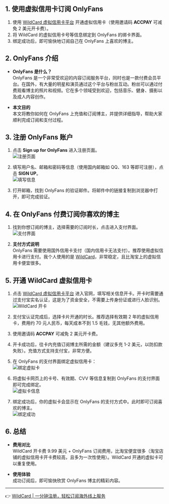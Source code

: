 ## 1. 使用虚拟信用卡订阅 OnlyFans

1. 使用 [WildCard 虚拟信用卡平台](https://bit.ly/bewildcard) 开通虚拟信用卡（使用邀请码 **ACCPAY** 可减免 2 美元开卡费）。
2. 将 WildCard 的虚拟信用卡号等信息绑定到 OnlyFans 的绑卡界面。
3. 绑定成功后，即可愉快地订阅自己在 OnlyFans 上喜欢的博主。

## 2. OnlyFans 介绍

- **OnlyFans 是什么？**  
  OnlyFans 是一个非常受欢迎的内容订阅服务平台，同时也是一款付费会员平台。在国外，有大量的明星和演员通过这个平台与粉丝互动。粉丝可以通过付费观看博主的照片和视频。它在多个领域受到欢迎，包括音乐、健身、摄影以及成人内容创作。

- **本文目的**  
  本文将教你如何在 OnlyFans 上充值和订阅博主，并提供详细指导，帮助大家顺利完成订阅和支付过程。

## 3. 注册 OnlyFans 账户

1. 点击 **Sign up for OnlyFans** 进入注册页面。  
   ![注册页面](https://gpt-zhinan.oss-rg-china-mainland.aliyuncs.com/202503042221344.png)

2. 填写用户名、邮箱和密码等信息（使用国内邮箱如 QQ、163 等即可注册），点击 **SIGN UP**。  
   ![填写信息](https://gpt-zhinan.oss-rg-china-mainland.aliyuncs.com/202503042223393.png)

3. 打开邮箱，找到 OnlyFans 的验证邮件。将邮件中的链接复制到浏览器中打开，即可完成验证。

## 4. 在 OnlyFans 付费订阅你喜欢的博主

1. 找到你想订阅的博主，选择需要的订阅时长，点击进入支付界面。  
   ![支付界面](https://gpt-zhinan.oss-rg-china-mainland.aliyuncs.com/202503042229456.png)

2. **支付方式说明**  
   OnlyFans 需要使用国外信用卡支付（国内信用卡无法支付）。推荐使用虚拟信用卡进行支付。我个人使用的是 [WildCard](https://bit.ly/bewildcard)，非常稳定，且比淘宝上的虚拟信用卡便宜很多。

## 5. 开通 WildCard 虚拟信用卡

1. 点击 [WildCard 虚拟信用卡平台](https://bit.ly/bewildcard) 进入官网，填写相关信息开卡。开卡时需要通过支付宝实名认证，这是为了资金安全，不需要上传身份证或进行人脸识别。  
   ![WildCard 开卡](https://gpt-zhinan.oss-rg-china-mainland.aliyuncs.com/202503032138039.png)

2. 支付宝认证完成后，选择卡片开通的时长。推荐选择有效期 2 年的虚拟信用卡，费用约 70 元人民币，每天成本不到 1.5 毛钱，无其他额外费用。

3. 使用邀请码 **ACCPAY** 可减免 2 美元开卡费。

4. 开卡成功后，往卡内充值订阅博主所需的金额（建议多充 1-2 美元，以防扣款失败）。充值方式支持支付宝，非常方便。

5. 在 OnlyFans 的支付界面绑定虚拟信用卡：  
   ![绑定虚拟卡](https://gpt-zhinan.oss-rg-china-mainland.aliyuncs.com/202503042242640.png)

6. 将虚拟卡网页上的卡号、有效期、CVV 等信息复制到 OnlyFans 的支付界面即可完成绑定。  
   ![虚拟卡信息](https://gpt-zhinan.oss-rg-china-mainland.aliyuncs.com/202503042243084.png)

7. 绑定成功后，你的虚拟卡会显示在 OnlyFans 的支付方式中。此时即可订阅喜欢的博主。  
   ![绑定成功](https://gpt-zhinan.oss-rg-china-mainland.aliyuncs.com/202503042243446.png)

## 6. 总结

- **费用对比**  
  WildCard 开卡费 9.99 美元 + OnlyFans 订阅费用，比淘宝便宜很多（淘宝店铺的虚拟信用卡开卡费较高，且多为一次性使用）。WildCard 开通的虚拟卡可以重复使用。

- **使用体验**  
  成功订阅后，即可愉快欣赏 OnlyFans 博主的精彩内容。

---

👉 [WildCard | 一分钟注册，轻松订阅海外线上服务](https://bit.ly/bewildcard)